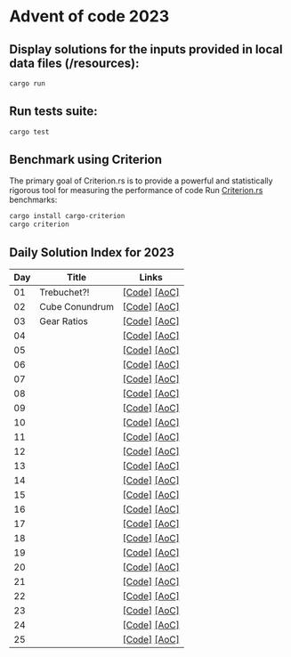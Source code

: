 # Advent of code 2023

## Display solutions for the inputs provided in local data files (/resources):

```sh
cargo run
```

## Run tests suite:
```sh
cargo test
```

## Benchmark using Criterion

The primary goal of Criterion.rs is to provide a powerful and statistically rigorous tool for measuring the performance of code
Run [Criterion.rs](https://github.com/bheisler/criterion.rs) benchmarks:
```sh
cargo install cargo-criterion
cargo criterion
```

## Daily Solution Index for 2023

| Day | Title          | Links                                                                                                                                                                                    |
|-----|----------------|------------------------------------------------------------------------------------------------------------------------------------------------------------------------------------------|
| 01  | Trebuchet?!    | [\[Code\]](https://github.com/nbulteau/adventofcode-2023-rust/blob/main/src/main/kotlin/me/nicolas/adventofcode-kotlin/year2023/Day01.kt) [\[AoC\]](http://adventofcode.com/2023/day/1)  |
| 02  | Cube Conundrum | [\[Code\]](https://github.com/nbulteau/adventofcode-2023-rust/blob/main/src/main/kotlin/me/nicolas/adventofcode-kotlin/year2023/Day02.kt) [\[AoC\]](http://adventofcode.com/2023/day/2)  |
| 03  | Gear Ratios    | [\[Code\]](https://github.com/nbulteau/adventofcode-2023-rust/blob/main/src/main/kotlin/me/nicolas/adventofcode-kotlin/year2023/Day03.kt) [\[AoC\]](http://adventofcode.com/2023/day/3)  |
| 04  |                | [\[Code\]](https://github.com/nbulteau/adventofcode-2023-rust/blob/main/src/main/kotlin/me/nicolas/adventofcode-kotlin/year2023/Day04.kt) [\[AoC\]](http://adventofcode.com/2023/day/4)  |
| 05  |                | [\[Code\]](https://github.com/nbulteau/adventofcode-2023-rust/blob/main/src/main/kotlin/me/nicolas/adventofcode-kotlin/year2023/Day05.kt) [\[AoC\]](http://adventofcode.com/2023/day/5)  |
| 06  |                | [\[Code\]](https://github.com/nbulteau/adventofcode-2023-rust/blob/main/src/main/kotlin/me/nicolas/adventofcode-kotlin/year2023/Day06.kt) [\[AoC\]](http://adventofcode.com/2023/day/6)  |
| 07  |                | [\[Code\]](https://github.com/nbulteau/adventofcode-2023-rust/blob/main/src/main/kotlin/me/nicolas/adventofcode-kotlin/year2023/Day07.kt) [\[AoC\]](http://adventofcode.com/2023/day/7)  |
| 08  |                | [\[Code\]](https://github.com/nbulteau/adventofcode-2023-rust/blob/main/src/main/kotlin/me/nicolas/adventofcode-kotlin/year2023/Day08.kt) [\[AoC\]](http://adventofcode.com/2023/day/8)  |
| 09  |                | [\[Code\]](https://github.com/nbulteau/adventofcode-2023-rust/blob/main/src/main/kotlin/me/nicolas/adventofcode-kotlin/year2023/Day09.kt) [\[AoC\]](http://adventofcode.com/2023/day/9)  |
| 10  |                | [\[Code\]](https://github.com/nbulteau/adventofcode-2023-rust/blob/main/src/main/kotlin/me/nicolas/adventofcode-kotlin/year2023/Day10.kt) [\[AoC\]](http://adventofcode.com/2023/day/10) |
| 11  |                | [\[Code\]](https://github.com/nbulteau/adventofcode-2023-rust/blob/main/src/main/kotlin/me/nicolas/adventofcode-kotlin/year2023/Day11.kt) [\[AoC\]](http://adventofcode.com/2023/day/11) |
| 12  |                | [\[Code\]](https://github.com/nbulteau/adventofcode-2023-rust/blob/main/src/main/kotlin/me/nicolas/adventofcode-kotlin/year2023/Day12.kt) [\[AoC\]](http://adventofcode.com/2023/day/12) |
| 13  |                | [\[Code\]](https://github.com/nbulteau/adventofcode-2023-rust/blob/main/src/main/kotlin/me/nicolas/adventofcode-kotlin/year2023/Day13.kt) [\[AoC\]](http://adventofcode.com/2023/day/13) |
| 14  |                | [\[Code\]](https://github.com/nbulteau/adventofcode-2023-rust/blob/main/src/main/kotlin/me/nicolas/adventofcode-kotlin/year2023/Day14.kt) [\[AoC\]](http://adventofcode.com/2023/day/14) |
| 15  |                | [\[Code\]](https://github.com/nbulteau/adventofcode-2023-rust/blob/main/src/main/kotlin/me/nicolas/adventofcode-kotlin/year2023/Day15.kt) [\[AoC\]](http://adventofcode.com/2023/day/15) |
| 16  |                | [\[Code\]](https://github.com/nbulteau/adventofcode-2023-rust/blob/main/src/main/kotlin/me/nicolas/adventofcode-kotlin/year2023/Day16.kt) [\[AoC\]](http://adventofcode.com/2023/day/16) |
| 17  |                | [\[Code\]](https://github.com/nbulteau/adventofcode-2023-rust/blob/main/src/main/kotlin/me/nicolas/adventofcode-kotlin/year2023/Day17.kt) [\[AoC\]](http://adventofcode.com/2023/day/17) |
| 18  |                | [\[Code\]](https://github.com/nbulteau/adventofcode-2023-rust/blob/main/src/main/kotlin/me/nicolas/adventofcode-kotlin/year2023/Day18.kt) [\[AoC\]](http://adventofcode.com/2023/day/18) |
| 19  |                | [\[Code\]](https://github.com/nbulteau/adventofcode-2023-rust/blob/main/src/main/kotlin/me/nicolas/adventofcode-kotlin/year2023/Day19.kt) [\[AoC\]](http://adventofcode.com/2023/day/19) |
| 20  |                | [\[Code\]](https://github.com/nbulteau/adventofcode-2023-rust/blob/main/src/main/kotlin/me/nicolas/adventofcode-kotlin/year2023/Day20.kt) [\[AoC\]](http://adventofcode.com/2023/day/20) |
| 21  |                | [\[Code\]](https://github.com/nbulteau/adventofcode-2023-rust/blob/main/src/main/kotlin/me/nicolas/adventofcode-kotlin/year2023/Day21.kt) [\[AoC\]](http://adventofcode.com/2023/day/21) |
| 22  |                | [\[Code\]](https://github.com/nbulteau/adventofcode-2023-rust/blob/main/src/main/kotlin/me/nicolas/adventofcode-kotlin/year2023/Day22.kt) [\[AoC\]](http://adventofcode.com/2023/day/22) |
| 23  |                | [\[Code\]](https://github.com/nbulteau/adventofcode-2023-rust/blob/main/src/main/kotlin/me/nicolas/adventofcode-kotlin/year2023/Day23.kt) [\[AoC\]](http://adventofcode.com/2023/day/23) |
| 24  |                | [\[Code\]](https://github.com/nbulteau/adventofcode-2023-rust/blob/main/src/main/kotlin/me/nicolas/adventofcode-kotlin/year2023/Day24.kt) [\[AoC\]](http://adventofcode.com/2023/day/24) |
| 25  |                | [\[Code\]](https://github.com/nbulteau/adventofcode-2023-rust/blob/main/src/main/kotlin/me/nicolas/adventofcode-kotlin/year2023/Day25.kt) [\[AoC\]](http://adventofcode.com/2023/day/25) |
                                                        

